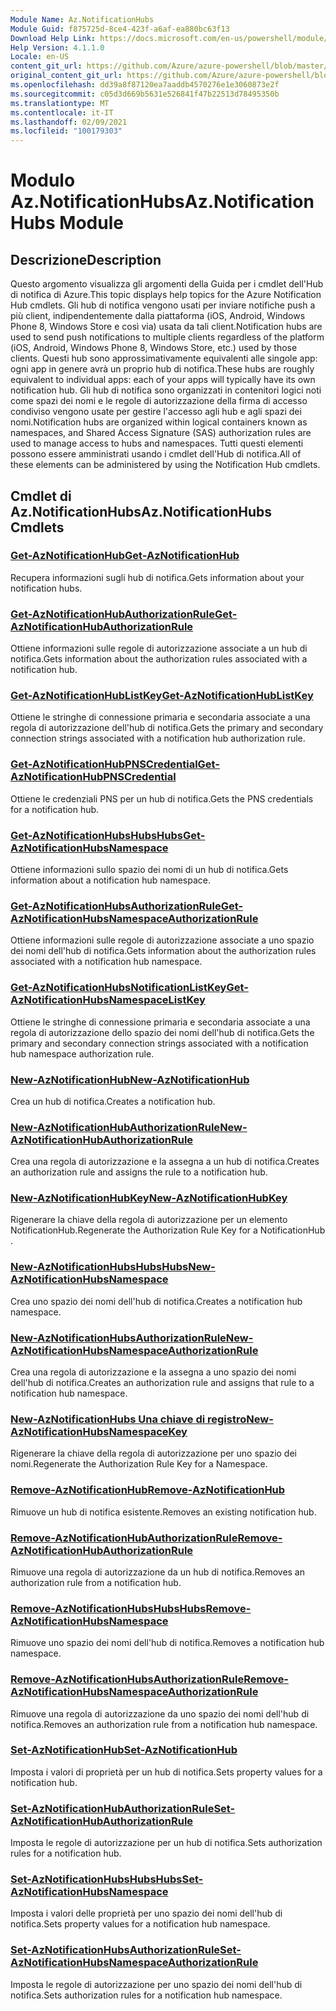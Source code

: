 ```yaml
---
Module Name: Az.NotificationHubs
Module Guid: f875725d-8ce4-423f-a6af-ea880bc63f13
Download Help Link: https://docs.microsoft.com/en-us/powershell/module/az.notificationhubs
Help Version: 4.1.1.0
Locale: en-US
content_git_url: https://github.com/Azure/azure-powershell/blob/master/src/NotificationHubs/NotificationHubs/help/Az.NotificationHubs.md
original_content_git_url: https://github.com/Azure/azure-powershell/blob/master/src/NotificationHubs/NotificationHubs/help/Az.NotificationHubs.md
ms.openlocfilehash: dd39a8f87120ea7aaddb4570276e1e3060873e2f
ms.sourcegitcommit: c05d3d669b5631e526841f47b22513d78495350b
ms.translationtype: MT
ms.contentlocale: it-IT
ms.lasthandoff: 02/09/2021
ms.locfileid: "100179303"
---
```

# <span data-ttu-id="0da1e-101">Modulo Az.NotificationHubs</span><span class="sxs-lookup"><span data-stu-id="0da1e-101">Az.NotificationHubs Module</span></span>
## <span data-ttu-id="0da1e-102">Descrizione</span><span class="sxs-lookup"><span data-stu-id="0da1e-102">Description</span></span>
<span data-ttu-id="0da1e-103">Questo argomento visualizza gli argomenti della Guida per i cmdlet dell'Hub di notifica di Azure.</span><span class="sxs-lookup"><span data-stu-id="0da1e-103">This topic displays help topics for the Azure Notification Hub cmdlets.</span></span> <span data-ttu-id="0da1e-104">Gli hub di notifica vengono usati per inviare notifiche push a più client, indipendentemente dalla piattaforma (iOS, Android, Windows Phone 8, Windows Store e così via) usata da tali client.</span><span class="sxs-lookup"><span data-stu-id="0da1e-104">Notification hubs are used to send push notifications to multiple clients regardless of the platform (iOS, Android, Windows Phone 8, Windows Store, etc.) used by those clients.</span></span> <span data-ttu-id="0da1e-105">Questi hub sono approssimativamente equivalenti alle singole app: ogni app in genere avrà un proprio hub di notifica.</span><span class="sxs-lookup"><span data-stu-id="0da1e-105">These hubs are roughly equivalent to individual apps: each of your apps will typically have its own notification hub.</span></span> <span data-ttu-id="0da1e-106">Gli hub di notifica sono organizzati in contenitori logici noti come spazi dei nomi e le regole di autorizzazione della firma di accesso condiviso vengono usate per gestire l'accesso agli hub e agli spazi dei nomi.</span><span class="sxs-lookup"><span data-stu-id="0da1e-106">Notification hubs are organized within logical containers known as namespaces, and Shared Access Signature (SAS) authorization rules are used to manage access to hubs and namespaces.</span></span> <span data-ttu-id="0da1e-107">Tutti questi elementi possono essere amministrati usando i cmdlet dell'Hub di notifica.</span><span class="sxs-lookup"><span data-stu-id="0da1e-107">All of these elements can be administered by using the Notification Hub cmdlets.</span></span>

## <span data-ttu-id="0da1e-108">Cmdlet di Az.NotificationHubs</span><span class="sxs-lookup"><span data-stu-id="0da1e-108">Az.NotificationHubs Cmdlets</span></span>
### [<span data-ttu-id="0da1e-109">Get-AzNotificationHub</span><span class="sxs-lookup"><span data-stu-id="0da1e-109">Get-AzNotificationHub</span></span>](Get-AzNotificationHub.md)
<span data-ttu-id="0da1e-110">Recupera informazioni sugli hub di notifica.</span><span class="sxs-lookup"><span data-stu-id="0da1e-110">Gets information about your notification hubs.</span></span>

### [<span data-ttu-id="0da1e-111">Get-AzNotificationHubAuthorizationRule</span><span class="sxs-lookup"><span data-stu-id="0da1e-111">Get-AzNotificationHubAuthorizationRule</span></span>](Get-AzNotificationHubAuthorizationRule.md)
<span data-ttu-id="0da1e-112">Ottiene informazioni sulle regole di autorizzazione associate a un hub di notifica.</span><span class="sxs-lookup"><span data-stu-id="0da1e-112">Gets information about the authorization rules associated with a notification hub.</span></span>

### [<span data-ttu-id="0da1e-113">Get-AzNotificationHubListKey</span><span class="sxs-lookup"><span data-stu-id="0da1e-113">Get-AzNotificationHubListKey</span></span>](Get-AzNotificationHubListKey.md)
<span data-ttu-id="0da1e-114">Ottiene le stringhe di connessione primaria e secondaria associate a una regola di autorizzazione dell'hub di notifica.</span><span class="sxs-lookup"><span data-stu-id="0da1e-114">Gets the primary and secondary connection strings associated with a notification hub authorization rule.</span></span>

### [<span data-ttu-id="0da1e-115">Get-AzNotificationHubPNSCredential</span><span class="sxs-lookup"><span data-stu-id="0da1e-115">Get-AzNotificationHubPNSCredential</span></span>](Get-AzNotificationHubPNSCredential.md)
<span data-ttu-id="0da1e-116">Ottiene le credenziali PNS per un hub di notifica.</span><span class="sxs-lookup"><span data-stu-id="0da1e-116">Gets the PNS credentials for a notification hub.</span></span>

### [<span data-ttu-id="0da1e-117">Get-AzNotificationHubsHubsHubs</span><span class="sxs-lookup"><span data-stu-id="0da1e-117">Get-AzNotificationHubsNamespace</span></span>](Get-AzNotificationHubsNamespace.md)
<span data-ttu-id="0da1e-118">Ottiene informazioni sullo spazio dei nomi di un hub di notifica.</span><span class="sxs-lookup"><span data-stu-id="0da1e-118">Gets information about a notification hub namespace.</span></span>

### [<span data-ttu-id="0da1e-119">Get-AzNotificationHubsAuthorizationRule</span><span class="sxs-lookup"><span data-stu-id="0da1e-119">Get-AzNotificationHubsNamespaceAuthorizationRule</span></span>](Get-AzNotificationHubsNamespaceAuthorizationRule.md)
<span data-ttu-id="0da1e-120">Ottiene informazioni sulle regole di autorizzazione associate a uno spazio dei nomi dell'hub di notifica.</span><span class="sxs-lookup"><span data-stu-id="0da1e-120">Gets information about the authorization rules associated with a notification hub namespace.</span></span>

### [<span data-ttu-id="0da1e-121">Get-AzNotificationHubsNotificationListKey</span><span class="sxs-lookup"><span data-stu-id="0da1e-121">Get-AzNotificationHubsNamespaceListKey</span></span>](Get-AzNotificationHubsNamespaceListKey.md)
<span data-ttu-id="0da1e-122">Ottiene le stringhe di connessione primaria e secondaria associate a una regola di autorizzazione dello spazio dei nomi dell'hub di notifica.</span><span class="sxs-lookup"><span data-stu-id="0da1e-122">Gets the primary and secondary connection strings associated with a notification hub namespace authorization rule.</span></span>

### [<span data-ttu-id="0da1e-123">New-AzNotificationHub</span><span class="sxs-lookup"><span data-stu-id="0da1e-123">New-AzNotificationHub</span></span>](New-AzNotificationHub.md)
<span data-ttu-id="0da1e-124">Crea un hub di notifica.</span><span class="sxs-lookup"><span data-stu-id="0da1e-124">Creates a notification hub.</span></span>

### [<span data-ttu-id="0da1e-125">New-AzNotificationHubAuthorizationRule</span><span class="sxs-lookup"><span data-stu-id="0da1e-125">New-AzNotificationHubAuthorizationRule</span></span>](New-AzNotificationHubAuthorizationRule.md)
<span data-ttu-id="0da1e-126">Crea una regola di autorizzazione e la assegna a un hub di notifica.</span><span class="sxs-lookup"><span data-stu-id="0da1e-126">Creates an authorization rule and assigns the rule to a notification hub.</span></span>

### [<span data-ttu-id="0da1e-127">New-AzNotificationHubKey</span><span class="sxs-lookup"><span data-stu-id="0da1e-127">New-AzNotificationHubKey</span></span>](New-AzNotificationHubKey.md)
<span data-ttu-id="0da1e-128">Rigenerare la chiave della regola di autorizzazione per un elemento NotificationHub.</span><span class="sxs-lookup"><span data-stu-id="0da1e-128">Regenerate the Authorization Rule Key for a NotificationHub .</span></span>

### [<span data-ttu-id="0da1e-129">New-AzNotificationHubsHubsHubs</span><span class="sxs-lookup"><span data-stu-id="0da1e-129">New-AzNotificationHubsNamespace</span></span>](New-AzNotificationHubsNamespace.md)
<span data-ttu-id="0da1e-130">Crea uno spazio dei nomi dell'hub di notifica.</span><span class="sxs-lookup"><span data-stu-id="0da1e-130">Creates a notification hub namespace.</span></span>

### [<span data-ttu-id="0da1e-131">New-AzNotificationHubsAuthorizationRule</span><span class="sxs-lookup"><span data-stu-id="0da1e-131">New-AzNotificationHubsNamespaceAuthorizationRule</span></span>](New-AzNotificationHubsNamespaceAuthorizationRule.md)
<span data-ttu-id="0da1e-132">Crea una regola di autorizzazione e la assegna a uno spazio dei nomi dell'hub di notifica.</span><span class="sxs-lookup"><span data-stu-id="0da1e-132">Creates an authorization rule and assigns that rule to a notification hub namespace.</span></span>

### [<span data-ttu-id="0da1e-133">New-AzNotificationHubs Una chiave di registro</span><span class="sxs-lookup"><span data-stu-id="0da1e-133">New-AzNotificationHubsNamespaceKey</span></span>](New-AzNotificationHubsNamespaceKey.md)
<span data-ttu-id="0da1e-134">Rigenerare la chiave della regola di autorizzazione per uno spazio dei nomi.</span><span class="sxs-lookup"><span data-stu-id="0da1e-134">Regenerate the Authorization Rule Key for a Namespace.</span></span>

### [<span data-ttu-id="0da1e-135">Remove-AzNotificationHub</span><span class="sxs-lookup"><span data-stu-id="0da1e-135">Remove-AzNotificationHub</span></span>](Remove-AzNotificationHub.md)
<span data-ttu-id="0da1e-136">Rimuove un hub di notifica esistente.</span><span class="sxs-lookup"><span data-stu-id="0da1e-136">Removes an existing notification hub.</span></span>

### [<span data-ttu-id="0da1e-137">Remove-AzNotificationHubAuthorizationRule</span><span class="sxs-lookup"><span data-stu-id="0da1e-137">Remove-AzNotificationHubAuthorizationRule</span></span>](Remove-AzNotificationHubAuthorizationRule.md)
<span data-ttu-id="0da1e-138">Rimuove una regola di autorizzazione da un hub di notifica.</span><span class="sxs-lookup"><span data-stu-id="0da1e-138">Removes an authorization rule from a notification hub.</span></span>

### [<span data-ttu-id="0da1e-139">Remove-AzNotificationHubsHubsHubs</span><span class="sxs-lookup"><span data-stu-id="0da1e-139">Remove-AzNotificationHubsNamespace</span></span>](Remove-AzNotificationHubsNamespace.md)
<span data-ttu-id="0da1e-140">Rimuove uno spazio dei nomi dell'hub di notifica.</span><span class="sxs-lookup"><span data-stu-id="0da1e-140">Removes a notification hub namespace.</span></span>

### [<span data-ttu-id="0da1e-141">Remove-AzNotificationHubsAuthorizationRule</span><span class="sxs-lookup"><span data-stu-id="0da1e-141">Remove-AzNotificationHubsNamespaceAuthorizationRule</span></span>](Remove-AzNotificationHubsNamespaceAuthorizationRule.md)
<span data-ttu-id="0da1e-142">Rimuove una regola di autorizzazione da uno spazio dei nomi dell'hub di notifica.</span><span class="sxs-lookup"><span data-stu-id="0da1e-142">Removes an authorization rule from a notification hub namespace.</span></span>

### [<span data-ttu-id="0da1e-143">Set-AzNotificationHub</span><span class="sxs-lookup"><span data-stu-id="0da1e-143">Set-AzNotificationHub</span></span>](Set-AzNotificationHub.md)
<span data-ttu-id="0da1e-144">Imposta i valori di proprietà per un hub di notifica.</span><span class="sxs-lookup"><span data-stu-id="0da1e-144">Sets property values for a notification hub.</span></span>

### [<span data-ttu-id="0da1e-145">Set-AzNotificationHubAuthorizationRule</span><span class="sxs-lookup"><span data-stu-id="0da1e-145">Set-AzNotificationHubAuthorizationRule</span></span>](Set-AzNotificationHubAuthorizationRule.md)
<span data-ttu-id="0da1e-146">Imposta le regole di autorizzazione per un hub di notifica.</span><span class="sxs-lookup"><span data-stu-id="0da1e-146">Sets authorization rules for a notification hub.</span></span>

### [<span data-ttu-id="0da1e-147">Set-AzNotificationHubsHubsHubs</span><span class="sxs-lookup"><span data-stu-id="0da1e-147">Set-AzNotificationHubsNamespace</span></span>](Set-AzNotificationHubsNamespace.md)
<span data-ttu-id="0da1e-148">Imposta i valori delle proprietà per uno spazio dei nomi dell'hub di notifica.</span><span class="sxs-lookup"><span data-stu-id="0da1e-148">Sets property values for a notification hub namespace.</span></span>

### [<span data-ttu-id="0da1e-149">Set-AzNotificationHubsAuthorizationRule</span><span class="sxs-lookup"><span data-stu-id="0da1e-149">Set-AzNotificationHubsNamespaceAuthorizationRule</span></span>](Set-AzNotificationHubsNamespaceAuthorizationRule.md)
<span data-ttu-id="0da1e-150">Imposta le regole di autorizzazione per uno spazio dei nomi dell'hub di notifica.</span><span class="sxs-lookup"><span data-stu-id="0da1e-150">Sets authorization rules for a notification hub namespace.</span></span>

